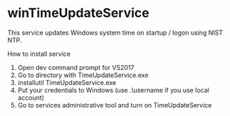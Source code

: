 # winTimeUpdateService
This service updates Windows system time on startup / logon using NIST NTP.

How to install service
1. Open dev command prompt for VS2017
2. Go to directory with TimeUpdateService.exe
3. installutil TimeUpdateService.exe
4. Put your credentials to Windows (use .\username if you use local account)
5. Go to services administrative tool and turn on TimeUpdateService
